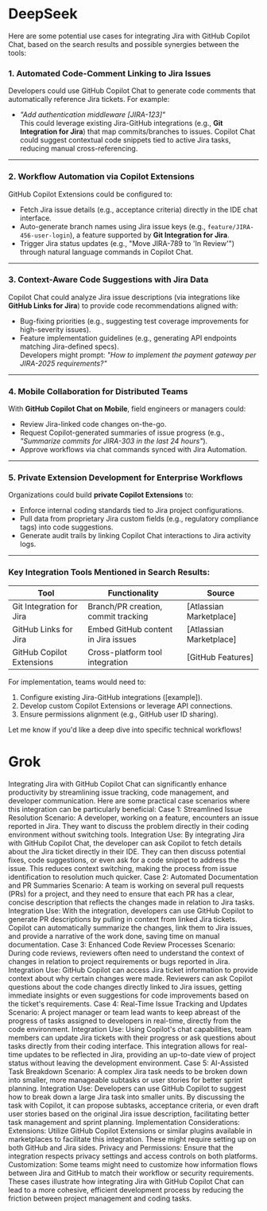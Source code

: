 # DeepSeek
Here are some potential use cases for integrating Jira with GitHub Copilot Chat, based on the search results and possible synergies between the tools:

### 1. **Automated Code-Comment Linking to Jira Issues**
Developers could use GitHub Copilot Chat to generate code comments that automatically reference Jira tickets. For example:  
- *"Add authentication middleware [JIRA-123]"*  
This could leverage existing Jira-GitHub integrations (e.g., **Git Integration for Jira**) that map commits/branches to issues. Copilot Chat could suggest contextual code snippets tied to active Jira tasks, reducing manual cross-referencing.

---

### 2. **Workflow Automation via Copilot Extensions**
GitHub Copilot Extensions could be configured to:  
- Fetch Jira issue details (e.g., acceptance criteria) directly in the IDE chat interface.  
- Auto-generate branch names using Jira issue keys (e.g., `feature/JIRA-456-user-login`), a feature supported by **Git Integration for Jira**.  
- Trigger Jira status updates (e.g., "Move JIRA-789 to 'In Review'") through natural language commands in Copilot Chat.

---

### 3. **Context-Aware Code Suggestions with Jira Data**
Copilot Chat could analyze Jira issue descriptions (via integrations like **GitHub Links for Jira**) to provide code recommendations aligned with:  
- Bug-fixing priorities (e.g., suggesting test coverage improvements for high-severity issues).  
- Feature implementation guidelines (e.g., generating API endpoints matching Jira-defined specs).  
Developers might prompt: *"How to implement the payment gateway per JIRA-2025 requirements?"*

---

### 4. **Mobile Collaboration for Distributed Teams**
With **GitHub Copilot Chat on Mobile**, field engineers or managers could:  
- Review Jira-linked code changes on-the-go.  
- Request Copilot-generated summaries of issue progress (e.g., *"Summarize commits for JIRA-303 in the last 24 hours"*).  
- Approve workflows via chat commands synced with Jira Automation.

---

### 5. **Private Extension Development for Enterprise Workflows**
Organizations could build **private Copilot Extensions** to:  
- Enforce internal coding standards tied to Jira project configurations.  
- Pull data from proprietary Jira custom fields (e.g., regulatory compliance tags) into code suggestions.  
- Generate audit trails by linking Copilot Chat interactions to Jira activity logs.

---

### Key Integration Tools Mentioned in Search Results:  
| Tool | Functionality | Source |  
|------|---------------|--------|  
| Git Integration for Jira | Branch/PR creation, commit tracking | [Atlassian Marketplace] |  
| GitHub Links for Jira | Embed GitHub content in Jira issues | [Atlassian Marketplace] |  
| GitHub Copilot Extensions | Cross-platform tool integration | [GitHub Features] |  

For implementation, teams would need to:  
1. Configure existing Jira-GitHub integrations ([example]).  
2. Develop custom Copilot Extensions or leverage API connections.  
3. Ensure permissions alignment (e.g., GitHub user ID sharing).

Let me know if you'd like a deep dive into specific technical workflows!

# Grok
Integrating Jira with GitHub Copilot Chat can significantly enhance productivity by streamlining issue tracking, code management, and developer communication. Here are some practical case scenarios where this integration can be particularly beneficial:
Case 1: Streamlined Issue Resolution
Scenario:
A developer, working on a feature, encounters an issue reported in Jira. They want to discuss the problem directly in their coding environment without switching tools.
Integration Use:
By integrating Jira with GitHub Copilot Chat, the developer can ask Copilot to fetch details about the Jira ticket directly in their IDE. They can then discuss potential fixes, code suggestions, or even ask for a code snippet to address the issue. This reduces context switching, making the process from issue identification to resolution much quicker.
Case 2: Automated Documentation and PR Summaries
Scenario:
A team is working on several pull requests (PRs) for a project, and they need to ensure that each PR has a clear, concise description that reflects the changes made in relation to Jira tasks.
Integration Use:
With the integration, developers can use GitHub Copilot to generate PR descriptions by pulling in context from linked Jira tickets. Copilot can automatically summarize the changes, link them to Jira issues, and provide a narrative of the work done, saving time on manual documentation.
Case 3: Enhanced Code Review Processes
Scenario:
During code reviews, reviewers often need to understand the context of changes in relation to project requirements or bugs reported in Jira.
Integration Use:
GitHub Copilot can access Jira ticket information to provide context about why certain changes were made. Reviewers can ask Copilot questions about the code changes directly linked to Jira issues, getting immediate insights or even suggestions for code improvements based on the ticket's requirements.
Case 4: Real-Time Issue Tracking and Updates
Scenario:
A project manager or team lead wants to keep abreast of the progress of tasks assigned to developers in real-time, directly from the code environment.
Integration Use:
Using Copilot's chat capabilities, team members can update Jira tickets with their progress or ask questions about tasks directly from their coding interface. This integration allows for real-time updates to be reflected in Jira, providing an up-to-date view of project status without leaving the development environment.
Case 5: AI-Assisted Task Breakdown
Scenario:
A complex Jira task needs to be broken down into smaller, more manageable subtasks or user stories for better sprint planning.
Integration Use:
Developers can use GitHub Copilot to suggest how to break down a large Jira task into smaller units. By discussing the task with Copilot, it can propose subtasks, acceptance criteria, or even draft user stories based on the original Jira issue description, facilitating better task management and sprint planning.
Implementation Considerations:
Extensions: Utilize GitHub Copilot Extensions or similar plugins available in marketplaces to facilitate this integration. These might require setting up on both GitHub and Jira sides.
Privacy and Permissions: Ensure that the integration respects privacy settings and access controls on both platforms.
Customization: Some teams might need to customize how information flows between Jira and GitHub to match their workflow or security requirements.
These cases illustrate how integrating Jira with GitHub Copilot Chat can lead to a more cohesive, efficient development process by reducing the friction between project management and coding tasks.
